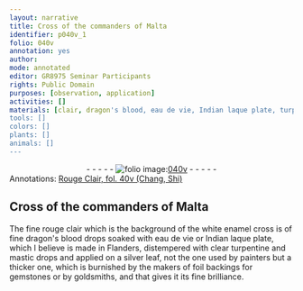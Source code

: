 ```yaml
---
layout: narrative
title: Cross of the commanders of Malta
identifier: p040v_1
folio: 040v
annotation: yes
author:
mode: annotated
editor: GR8975 Seminar Participants
rights: Public Domain
purposes: [observation, application]
activities: []
materials: [clair, dragon's blood, eau de vie, Indian laque plate, turpentine, mastic, silver leaf, gemstones]
tools: []
colors: []
plants: []
animals: []
---
```


 <div class="folio" align="center">- - - - - <a href="http://gallica.bnf.fr/ark:/12148/btv1b10500001g/f86.image" target="_blank"><img src="https://cu-mkp.github.io/GR8975-edition/assets/photo-icon.png" alt="folio image: " style="display:inline-block; margin-bottom:-3px;"/>040v</a> - - - - - </div>   
<div class="annotation" align="left">Annotations:
<a href="https://drive.google.com/drive/folders/0BwJi-u8sfkVDWm03YUhIbEltRHM" target="_blank">Rouge Clair, fol. 40v (Chang, Shi)</a>
 </div>
 

## Cross of the commanders of Malta

 
The fine rouge <span class="material">clair</span> which is the background of the white enamel cross is of fine <span class="material">dragon's blood</span> drops soaked with <span class="material">eau de vie</span> or <span class="material">Indian laque plate</span>, which I believe is made in <span class="place">Flanders</span>, distempered with clear <span class="material">turpentine</span> and <span class="material">mastic</span> drops and applied on a <span class="material">silver leaf</span>, not the one used by painters but a thicker one, which is burnished by the makers of foil backings for <span class="material">gemstones</span> or by goldsmiths, and that gives it its fine brilliance.
 